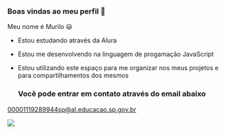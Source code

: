 ### Boas vindas ao meu perfil 🖤

Meu nome é Murilo 😃

- Estou estudando através da Alura
- Estou me desenvolvendo na linguagem de progamação JavaScript
- Estou utilizando este espaço para me organizar nos meus projetos e para compartilhamentos dos mesmos
  
  ### Você pode entrar em contato através do email abaixo
  
00001119289944sp@al.educacao.sp.gov.br



![](https://tenor.com/pt-BR/view/kakashi-naruto-kakashi-hatake-hatake-kakashi-gif-13325583922053740545)
